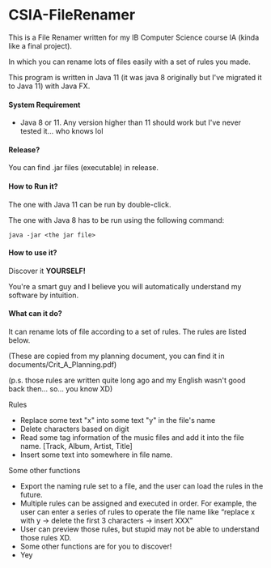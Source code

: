 # CSIA-FileRenamer

This is a File Renamer written for my IB Computer Science course IA (kinda like a final project).

In which you can rename lots of files easily with a set of rules you made. 

This program is written in Java 11 (it was java 8 originally but I've migrated it to Java 11) with Java FX.



#### System Requirement

- Java 8 or 11. Any version higher than 11 should work but I've never tested it... who knows lol



#### Release?

You can find .jar files (executable) in release.



#### How to Run it?

The one with Java 11 can be run by double-click.

The one with Java 8 has to be run using the following command:

~~~~
java -jar <the jar file>
~~~~



#### How to use it?

Discover it **YOURSELF!** 

You're a smart guy and I believe you will automatically understand my software by intuition.



#### What can it do?

It can rename lots of file according to a set of rules. The rules are listed below.

(These are copied from my planning document, you can find it in documents/Crit_A_Planning.pdf)

(p.s. those rules are written quite long ago and my English wasn't good back then... so... you know XD)

Rules

- Replace some text "x" into some text "y" in the file's name
- Delete characters based on digit
- Read some tag information of the music files and add it into the file name. [Track, Album, Artist, Title]
- Insert some text into somewhere in file name.

Some other functions

- Export the naming rule set to a file, and the user can load the rules in the future.
- Multiple rules can be assigned and executed in order. For example, the user can enter a series of rules to operate the file name like “replace x with y -> delete the first 3 characters -> insert XXX” 
- User can preview those rules, but stupid may not be able to understand those rules XD.
- Some other functions are for you to discover!
- Yey
